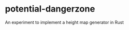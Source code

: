 potential-dangerzone
====================

An experiment to implement a height map generator in Rust
